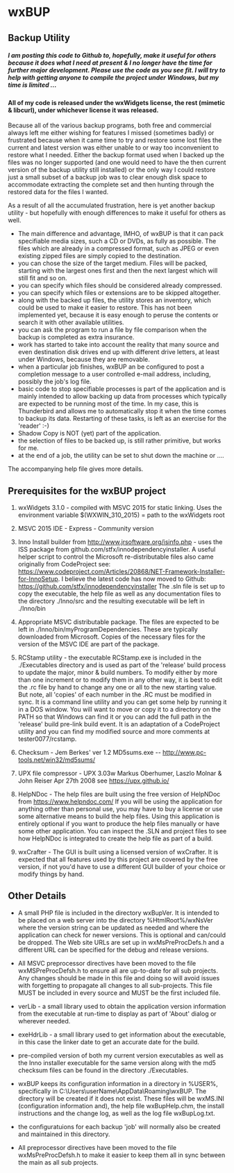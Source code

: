# wxBUP
## Backup Utility

##### I am posting this code to Github to, hopefully, make it useful for others because it does what I need at present & I no longer have the time for further major development. Please use the code as you see fit. I will try to help with getting anyone to compile the project under Windows, but my time is limited ...

#### All of my code is released under the wxWidgets license, the rest (mimetic & libcurl), under whichever license it was released.

Because all of the various backup programs, both free and commercial always left me either wishing for features I missed (sometimes badly) or frustrated because when it came time to try and restore some lost files the current and latest version was either unable to or way too inconvenient to restore what I needed. Either the backup format used when I backed up the files was no longer supported (and one would need to have the then current version of the backup utility still installed) or the only way I could restore just a small subset of a backup job was to clear enough disk space to accommodate extracting the complete set and then hunting through the restored data for the files I wanted.

As a result of all the accumulated frustration, here is yet another backup utility - but hopefully with enough differences to make it useful for others as well.

- The main difference and advantage, IMHO, of wxBUP is that it can pack specifiable media sizes, such a CD or DVDs, as fully as possible. The files which are already in a compressed format, such as JPEG or even existing zipped files are simply copied to the destination.
- you can chose the size of the target medium. Files will be packed, starting with the largest ones first and then the next largest which will still fit and so on.
- you can specify which files should be considered already compressed.
- you can specify which files or extensions are to be skipped altogether.
- along with the backed up files, the utility stores an inventory, which could be used to make it easier to restore. This has not been implemented yet, because it is easy enough to peruse the contents or search it with other available utilities.
- you can ask the program to run a file by file comparison when the backup is completed as extra insurance.
- work has started to take into account the reality that many source and even destination disk drives end up with different drive letters, at least under Windows, because they are removable.
- when a particular job finishes, wxBUP an be configured to post a completion message to a user controlled e-mail address, including, possibly the job's log file.
- basic code to stop specifiable processes is part of the application and is mainly intended to allow backing up data from processes which typically are expected to be running most of the time. In my case, this is Thunderbird and allows me to automatically stop it when the time comes to backup its data. Restarting of these tasks, is left as an exercise for the 'reader' :-)
- Shadow Copy is NOT (yet) part of the application.
- the selection of files to be backed up, is still rather primitive, but works for me.
- at the end of a job, the utility can be set to shut down the machine or ....

The accompanying help file gives more details.

## Prerequisites for the wxBUP project

1. wxWidgets 3.1.0 - compiled with MSVC 2015 for static linking. 
	Uses the environment variable $(WXWIN_310_2015) = path to the wxWidgets root

2. MSVC 2015 IDE - Express - Community version

3. Inno Install builder from http://www.jrsoftware.org/isinfo.php - uses the ISS package 
	from github.com/stfx/innodependencyinstaller. A useful helper script to control the Microsoft re-distributable files also came originally from CodeProject see: https://www.codeproject.com/Articles/20868/NET-Framework-Installer-for-InnoSetup.
 I believe the latest code has now moved to Github: https://github.com/stfx/innodependencyinstaller The .sln file is set up to copy the executable, the help file as well as any documentation files to the directory ./Inno/src and the resulting executable will be left in ./Inno/bin

4. Appropriate MSVC distributable package. The files are expected to be left in ./Inno/bin/myProgramDependencies. These are typically downloaded from Microsoft. Copies of the necessary files for the version of the MSVC IDE are part of the package.

5. RCStamp utility - the executable RCStamp.exe is included in the ./Executables directory 
and is used as part of the 'release' build process to update the 
major, minor & build numbers. To modify either by more than one increment or to modify them in any other way, it is best to edit the .rc file by hand to change any one or all to the new starting value. But note, all 'copies' of each number in the .RC must be modified in sync.
It is a command line utility and you can get some help by running it in a DOS window. You will want to move or copy it to a directory on the PATH so that Windows can find it or you can add the full path in the 'release' build pre-link build event.
It is an adaptation of a CodeProject utility and you can find my modified source and more comments at
tester0077/rcstamp.

6. Checksum - Jem Berkes' ver 1.2 MD5sums.exe -- http://www.pc-tools.net/win32/md5sums/

7. UPX file compressor - UPX 3.03w Markus Oberhumer, Laszlo Molnar & John Reiser   Apr 27th 2008 see https://upx.github.io/

8. HelpNDoc - The help files are built using the free version of HelpNDoc from https://www.helpndoc.com/
If you will be using the application for anything other than personal use, you may have to
buy a license or use some alternative means to build the help files. Using this application is entirely optional if you want to produce the help files manually or have some other application. You can inspect the .SLN and project files to see how HelpNDoc is integrated to create the help file as part of a build.

9. wxCrafter - The GUI is built using a licensed version of wxCrafter. It is expected that all features used by this project are covered by the free version, if not you'd have to use 
a different GUI builder of your choice or modify things by hand.

## Other Details
- A small PHP file is included in the directory wxBupVer. It is intended to be placed on a 
web server into the directory %HtmlRoot%/wxNsVer where the version string can be updated as needed and where the application
can check for newer versions. This is optional and can/could be dropped. The Web site URLs are set up in wxMsPreProcDefs.h and a different URL can be specified for the debug and release versions.

- All MSVC preprocessor directives have been moved to the file wxMSPreProcDefsh.h to ensure all 
are up-to-date for all sub projects. Any changes should be made in this file and doing so
will avoid issues with forgetting to propagate all changes to all sub-projects.
This file MUST be included in every source and MUST be the first included file. 

 - verLib - a small library used to obtain the application version information from the 
executable at run-time to display as part of 'About' dialog or wherever needed.

- exeHdrLib - a small library used to get information about the executable, in this case the linker date to get an accurate date for the build.

 - pre-compiled version of both my current version executables as well as the Inno installer executable for the same version along with the md5 checksum files can be found in the directory ./Executables.
 
- wxBUP keeps its configuration information in a directory in %USER%, specifically in 
C:\Users\userName\AppData\Roaming\wxBUP. The directory will be created if it does not exist. These files will be wxMS.INI (configuration information and), the help file wxBupHelp.chm, the install instructions and the change log, as well as the log file wxBupLog.txt. 

- the configuratuions for each backup 'job' will normally also be created and maintained in this directory.

- All preprocessor directives have been moved to the file wxMsPreProcDefsh.h to make it easier to keep them all in sync between the main as all sub projects.

